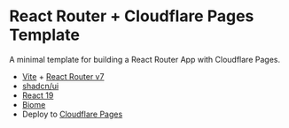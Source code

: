 # React Router + Cloudflare Pages Template

A minimal template for building a React Router App with Cloudflare Pages.

- [Vite](https://vite.dev/) + [React Router v7](https://reactrouter.com/)
- [shadcn/ui](https://ui.shadcn.com/)
- [React 19](https://react.dev)
- [Biome](https://biomejs.dev/)
- Deploy to [Cloudflare Pages](https://pages.cloudflare.com/)
